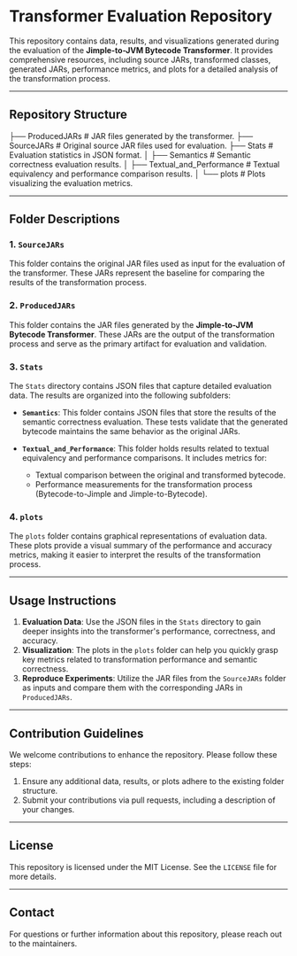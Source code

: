 # Transformer Evaluation Repository

This repository contains data, results, and visualizations generated during the evaluation of the **Jimple-to-JVM Bytecode Transformer**. It provides comprehensive resources, including source JARs, transformed classes, generated JARs, performance metrics, and plots for a detailed analysis of the transformation process.

---

## Repository Structure
├── ProducedJARs # JAR files generated by the transformer.
├── SourceJARs # Original source JAR files used for evaluation.
├── Stats # Evaluation statistics in JSON format.
│ ├── Semantics # Semantic correctness evaluation results.
│ ├── Textual_and_Performance # Textual equivalency and performance comparison results.
│ └── plots # Plots visualizing the evaluation metrics.


---

## Folder Descriptions

### 1. `SourceJARs`
This folder contains the original JAR files used as input for the evaluation of the transformer. These JARs represent the baseline for comparing the results of the transformation process.

### 2. `ProducedJARs`
This folder contains the JAR files generated by the **Jimple-to-JVM Bytecode Transformer**. These JARs are the output of the transformation process and serve as the primary artifact for evaluation and validation.

### 3. `Stats`
The `Stats` directory contains JSON files that capture detailed evaluation data. The results are organized into the following subfolders:

- **`Semantics`**: This folder contains JSON files that store the results of the semantic correctness evaluation. These tests validate that the generated bytecode maintains the same behavior as the original JARs.
  
- **`Textual_and_Performance`**: This folder holds results related to textual equivalency and performance comparisons. It includes metrics for:
  - Textual comparison between the original and transformed bytecode.
  - Performance measurements for the transformation process (Bytecode-to-Jimple and Jimple-to-Bytecode).

### 4. `plots`
The `plots` folder contains graphical representations of evaluation data. These plots provide a visual summary of the performance and accuracy metrics, making it easier to interpret the results of the transformation process.

---

## Usage Instructions
1. **Evaluation Data**: Use the JSON files in the `Stats` directory to gain deeper insights into the transformer's performance, correctness, and accuracy.
2. **Visualization**: The plots in the `plots` folder can help you quickly grasp key metrics related to transformation performance and semantic correctness.
3. **Reproduce Experiments**: Utilize the JAR files from the `SourceJARs` folder as inputs and compare them with the corresponding JARs in `ProducedJARs`.

---

## Contribution Guidelines
We welcome contributions to enhance the repository. Please follow these steps:
1. Ensure any additional data, results, or plots adhere to the existing folder structure.
2. Submit your contributions via pull requests, including a description of your changes.

---

## License
This repository is licensed under the MIT License. See the `LICENSE` file for more details.

---

## Contact
For questions or further information about this repository, please reach out to the maintainers.
